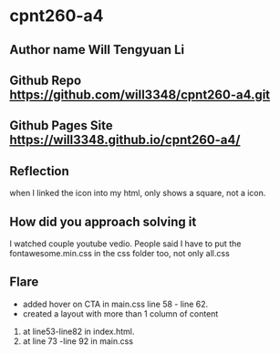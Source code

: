 # cpnt260-a4
## Author name Will Tengyuan Li
## Github Repo https://github.com/will3348/cpnt260-a4.git
## Github Pages Site https://will3348.github.io/cpnt260-a4/
## Reflection
when I linked the icon into my html, only shows a square, not a icon.
## How did you approach solving it
I watched couple youtube vedio. People said I have to put the fontawesome.min.css in the css folder too, not only all.css
## Flare
- added hover on CTA in main.css line 58 - line 62.
- created a layout with more than 1 column of content 
1. at line53-line82 in index.html. 
2. at line 73 -line 92 in main.css